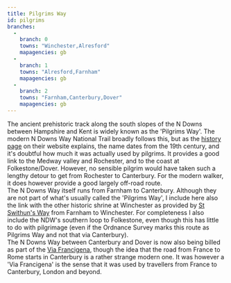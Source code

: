 ```yaml
---
title: Pilgrims Way
id: pilgrims
branches:
  -
    branch: 0
    towns: "Winchester,Alresford"
    mapagencies: gb
  -
    branch: 1
    towns: "Alresford,Farnham"
    mapagencies: gb
  -
    branch: 2
    towns: "Farnham,Canterbury,Dover"
    mapagencies: gb
---
```


The ancient prehistoric track along the south slopes of the N Downs between Hampshire and Kent is widely known as the 'Pilgrims Way'. The modern N Downs Way National Trail broadly follows this, but as the [history page][0] on their website explains, the name dates from the 19th century, and it's doubtful how much it was actually used by pilgrims. It provides a good link to the Medway valley and Rochester, and to the coast at Folkestone/Dover. However, no sensible pilgrim would have taken such a lengthy detour to get from Rochester to Canterbury. For the modern walker, it does however provide a good largely off-road route.  
The N Downs Way itself runs from Farnham to Canterbury. Although they are not part of what's usually called the 'Pilgrims Way', I include here also the link with the other historic shrine at Winchester as provided by [St Swithun's Way][1] from Farnham to Winchester. For completeness I also include the NDW's southern loop to Folkestone, even though this has little to do with pilgrimage (even if the Ordnance Survey marks this route as Pilgrims Way and not that via Canterbury).   
The N Downs Way between Canterbury and Dover is now also being billed as part of the [Via Francigena][2], though the idea that the road from France to Rome starts in Canterbury is a rather strange modern one. It was however a 'Via Francigena' is the sense that it was used by travellers from France to Canterbury, London and beyond.

[0]: http://www.nationaltrail.co.uk/NorthDowns/article.asp?PageId=3&ArticleId=8
[1]: http://www3.hants.gov.uk/longdistance/st-swithuns-way.htm
[2]: francigena.html